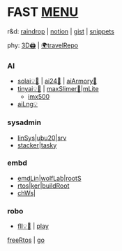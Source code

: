 # FAST [MENU](https://github.com/SOLEROM/SOLEROM)
r&d: [raindrop](https://raindrop.io/0xsol) | [notion](https://spangle-pea-f53.notion.site/SOL_PUB-38513cb1c1c641b98f167945b84b56e7) | [gist](https://gist.github.com/SOLEROM) | [snippets](https://github.com/SOLEROM/snippet/tree/master)

phy: [3D🖨️](https://github.com/SOLEROM/3dDev) | [🌍travelRepo](https://vzsolov.github.io/)

### AI
* [solai💡](https://github.com/SOLEROM/solai)[🔖](https://solerom.github.io/solai/) | [ai24📛](https://github.com/SOLEROM/ai24) | [aiArmory🔮](https://github.com/SOLEROM/aiArmory)
* [tinyai💡](https://github.com/SOLEROM/tinyai)[🔖](https://github.com/SOLEROM/tinyai/wiki) | [maxSlimer🔖](https://solerom.github.io/maxSlimer/readme.html)|[mLite](https://github.com/SOLEROM/mLite)
  *   [imx500](https://github.com/SOLEROM/sonyAI)
* [aiLng💡](https://github.com/SOLEROM/aiLng)

### sysadmin
* [linSys](https://github.com/SOLEROM/linSys)|[ubu20](https://github.com/SOLEROM/ubu20)|[srv](https://github.com/SOLEROM/srvStaff)
* [stacker](https://github.com/SOLEROM/stacker)|[tasky](https://github.com/SOLEROM/tasky)

### embd
* [emdLin](https://github.com/SOLEROM/embedLin)|[wolfLab](https://github.com/SOLEROM/WolfLab)|[rootS](https://github.com/SOLEROM/rootDeploy)
* [rtos](https://github.com/SOLEROM/freeRtosPlay)|[ker](https://github.com/SOLEROM/KernelWrks)|[buildRoot](https://github.com/SOLEROM/buildRootPlay)
* [chWs](https://github.com/SOLEROM/chipWis)|

### robo
* [fll💡](https://github.com/SOLEROM/fll)[🔖](https://solerom.github.io/fll/readme.html) | [play](https://github.com/SOLEROM/roboPlay)


[freeRtos](https://github.com/SOLEROM/freeRtosPlay) |  [go](https://github.com/SOLEROM/golonger)
